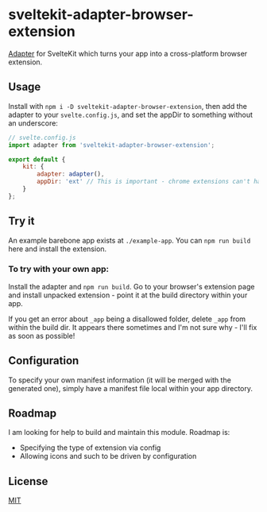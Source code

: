 # sveltekit-adapter-browser-extension

[Adapter](https://kit.svelte.dev/docs#adapters) for SvelteKit which turns your app into a cross-platform browser extension.

## Usage

Install with `npm i -D sveltekit-adapter-browser-extension`, then add the adapter to your `svelte.config.js`, and set the appDir to something without an underscore:

```js
// svelte.config.js
import adapter from 'sveltekit-adapter-browser-extension';

export default {
	kit: {
		adapter: adapter(),
		appDir: 'ext' // This is important - chrome extensions can't handle the default _app directory name.
	}
};
```

## Try it

An example barebone app exists at `./example-app`. You can `npm run build` here and install the extension.

### To try with your own app:

Install the adapter and `npm run build`. Go to your browser's extension page and install unpacked extension - point it at the build directory within your app.

If you get an error about `_app` being a disallowed folder, delete `_app` from within the build dir. It appears there sometimes and I'm not sure why - I'll fix as soon as possible!

## Configuration

To specify your own manifest information (it will be merged with the generated one), simply have a manifest file local within your app directory.

## Roadmap

I am looking for help to build and maintain this module. Roadmap is:

* Specifying the type of extension via config
* Allowing icons and such to be driven by configuration

## License

[MIT](LICENSE)
